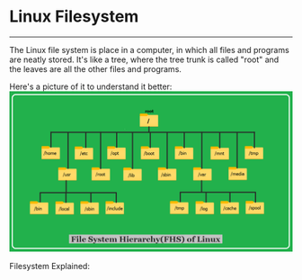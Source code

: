 # Linux Filesystem
------------------------------------------------
The Linux file system is place in a computer, in which all files and programs are neatly stored. It's like a tree, where the tree trunk is called "root" and the leaves are all the other files and programs.

Here's a picture of it to understand it better:
![Linux Filesystem](../images/linux_filesystem.png)

Filesystem Explained:

